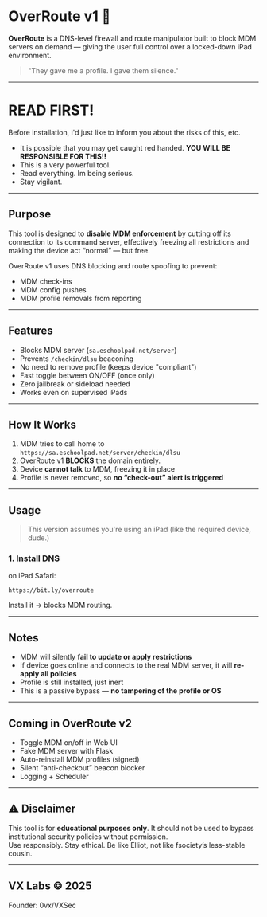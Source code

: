 # OverRoute v1 🙌

**OverRoute** is a DNS-level firewall and route manipulator built to block MDM servers on demand — giving the user full control over a locked-down iPad environment.

> "They gave me a profile. I gave them silence."

---

# READ FIRST!

Before installation, i'd just like to inform you about the risks of this, etc.
- It is possible that you may get caught red handed. **YOU WILL BE RESPONSIBLE FOR THIS!!**
- This is a very powerful tool.
- Read everything. Im being serious.
- Stay vigilant.

---

## Purpose

This tool is designed to **disable MDM enforcement** by cutting off its connection to its command server, effectively freezing all restrictions and making the device act “normal” — but free.

OverRoute v1 uses DNS blocking and route spoofing to prevent:

- MDM check-ins
- MDM config pushes
- MDM profile removals from reporting

---

## Features

- Blocks MDM server (`sa.eschoolpad.net/server`)
- Prevents `/checkin/dlsu` beaconing
- No need to remove profile (keeps device "compliant")
- Fast toggle between ON/OFF (once only)
- Zero jailbreak or sideload needed
- Works even on supervised iPads

---

## How It Works

1. MDM tries to call home to `https://sa.eschoolpad.net/server/checkin/dlsu`
2. OverRoute v1 **BLOCKS** the domain entirely.
3. Device **cannot talk** to MDM, freezing it in place
4. Profile is never removed, so **no “check-out” alert is triggered**

---

## Usage

> This version assumes you're using an iPad (like the required device, dude.)

### 1. Install DNS

on iPad Safari:
```url
https://bit.ly/overroute
```

Install it → blocks MDM routing.

---

## Notes

- MDM will silently **fail to update or apply restrictions**
- If device goes online and connects to the real MDM server, it will **re-apply all policies**
- Profile is still installed, just inert
- This is a passive bypass — **no tampering of the profile or OS**

---

##  Coming in OverRoute v2

-  Toggle MDM on/off in Web UI
-  Fake MDM server with Flask
-  Auto-reinstall MDM profiles (signed)
-  Silent “anti-checkout” beacon blocker
-  Logging + Scheduler

---

## ⚠️ Disclaimer

This tool is for **educational purposes only**. It should not be used to bypass institutional security policies without permission.  
Use responsibly. Stay ethical. Be like Elliot, not like fsociety’s less-stable cousin.

---

## VX Labs © 2025  
Founder: 0vx/VXSec
